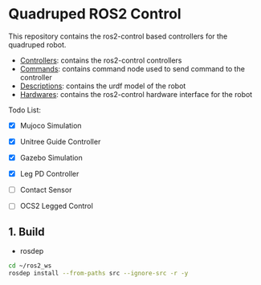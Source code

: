 # Quadruped ROS2 Control

This repository contains the ros2-control based controllers for the quadruped robot. 
* [Controllers](controllers): contains the ros2-control controllers 
* [Commands](commands): contains command node used to send command to the controller
* [Descriptions](descriptions): contains the urdf model of the robot
* [Hardwares](hardwares): contains the ros2-control hardware interface for the robot

Todo List:
- [x] Mujoco Simulation
- [x] Unitree Guide Controller
- [x] Gazebo Simulation
- [x] Leg PD Controller
- [ ] Contact Sensor
- [ ] OCS2 Legged Control


## 1. Build
* rosdep
```bash
cd ~/ros2_ws
rosdep install --from-paths src --ignore-src -r -y
```